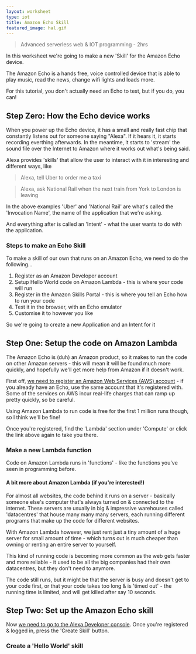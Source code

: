 ```yaml
---
layout: worksheet
type: iot
title: Amazon Echo Skill
featured_image: hal.gif
---
```


> Advanced serverless web & IOT programming - 2hrs

In this worksheet we're going to make a new 'Skill' for the Amazon Echo device.

The Amazon Echo is a hands free, voice controlled device that is able to play music, read the news, change wifi lights and loads more.

For this tutorial, you don't actually need an Echo to test, but if you do, you can!

## Step Zero: How the Echo device works

When you power up the Echo device, it has a small and really fast chip that constantly listens out for someone saying "Alexa".
If it hears it, it starts recording everthing afterwards. In the meantime, it starts to 'stream' the sound file over the Internet to Amazon where it works out what's being said.

Alexa provides 'skills' that allow the user to interact with it in interesting and different ways, like

> Alexa, tell Uber to order me a taxi

> Alexa, ask National Rail when the next train from York to London is leaving

In the above examples 'Uber' and 'National Rail' are what's called the 'Invocation Name', the name of the application that we're asking.

And everything after is called an 'Intent' - what the user wants to do with the application.

### Steps to make an Echo Skill

To make a skill of our own that runs on an Amazon Echo, we need to do the following&hellip;

1. Register as an Amazon Developer account
1. Setup Hello World code on Amazon Lambda - this is where your code will run
1. Register in the Amazon Skills Portal - this is where you tell an Echo how to run your code
1. Test it in the browser, with an Echo emulator
1. Customise it to however you like

So we're going to create a new Application and an Intent for it

## Step One: Setup the code on Amazon Lambda

The Amazon Echo is (duh) an Amazon product, so it makes to run the code on other Amazon servers - this will mean it will be found much more quickly, and hopefully we'll get more help from Amazon if it doesn't work.

First off, [we need to register an Amazon Web Services (AWS) account](https://console.aws.amazon.com/lambda/home) - if you already have an Echo, use the same account that it's registered with. Some of the services on AWS incur real-life charges that can ramp up pretty quickly, so be careful.

Using Amazon Lambda to run code is free for the first 1 million runs though, so I think we'll be fine!

Once you're registered, find the 'Lambda' section under 'Compute' or click the link above again to take you there.

### Make a new Lambda function

Code on Amazon Lambda runs in 'functions' - like the functions you've seen in programming before.

#### A bit more about Amazon Lambda (if you're interested!)

For almost all websites, the code behind it runs on a server - basically someone else's computer that's always turned on & connected to the internet. These servers are usually in
big & impressive warehouses called 'datacentres' that house many many many servers, each running different programs that make up the code for different websites.

With Amazon Lambda however, we just rent just a tiny amount of a huge server for small amount of time - which turns out is much cheaper than owning or renting an entire server to yourself.

This kind of running code is becoming more common as the web gets faster and more reliable - it used to be all the big companies had their own datacentres, but they don't need to anymore.

The code still runs, but it might be that the server is busy and doesn't get to your code first, or that your code takes too long &amp; is 'timed out' - the running time is limited, and will get killed after say 10 seconds.

## Step Two: Set up the Amazon Echo skill

Now [we need to go to the Alexa Developer console](https://developer.amazon.com/alexa/console/ask?).
Once you're registered & logged in, press the 'Create Skill' button.

### Create a 'Hello World' skill
